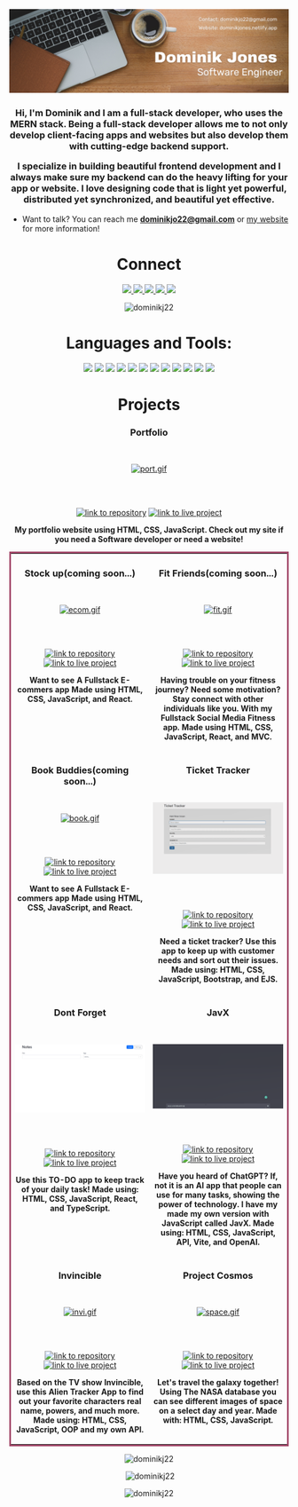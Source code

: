 <img src = "https://github.com/DominikJ22/DominikJ22/blob/main/Brown%20Wood%20Minimalist%20Profile%20LinkedIn%20Banner.png">

<h3 align="center"> <p>Hi, I'm Dominik and I am a full-stack developer, who uses the MERN stack. Being a full-stack developer allows me to not only develop client-facing apps and websites but also develop them with cutting-edge backend support.</p>
<p>I specialize in building beautiful frontend development and I always make sure my backend can do the heavy lifting for your app or website. I love designing code that is light yet powerful, distributed yet synchronized, and beautiful yet effective.</p> </h3>


- Want to talk? You can reach me **dominikjo22@gmail.com** or [my website](https://dominikjones.netlify.app/) for more information!


</p>

<h1 align="center">Connect</h1>
<p align="center">
  <a href="https://dominikjones.netlify.app/" target="_blank">
    <img src="https://img.shields.io/static/v1?label=|&message=WEBSITE&color=red&style=flat&logo=webflow&logo-color=white"/>
  </a>
  <a href="https://www.linkedin.com/in/dominik-jones/" target="_blank">
    <img src="https://img.shields.io/static/v1?label=|&message=LINKED-IN&color=red&style=flat&logo=linkedin&logo-color=white"/>
  </a>
  <a href="https://twitter.com/DomsDojo" target="_blank">
    <img src="https://img.shields.io/static/v1?label=|&message=TWITTER&color=red&style=flat&logo=twitter&logo-color=white"/>
  </a>
  <a href="https://angel.co/u/dominik-jones-2" target="_blank">
      <img src="https://img.shields.io/static/v1?label=|&message=ANGEL-LIST&color=red&style=flat&logo=angellist&logo-color=white"/>
  </a>
  <a href="dominikjo22@gmail.com" target="_blank">
      <img src="https://img.shields.io/static/v1?label=|&message=Email&color=red&style=flat&logo=aboutdotme&logo-color=white"/>
  </a> 
  <p align="center"> <img src="https://komarev.com/ghpvc/?username=dominikj22&label=Profile%20views&color=0e75b6&style=flat" alt="dominikj22" /> </p>
</p>



<h1 align="center">Languages and Tools:</h1> 
  <p align="center">
    <img src="https://img.shields.io/badge/HTML5-%23E34F26.svg?style=flat&logo=html5&logoColor=white"/>
    <img src="https://img.shields.io/badge/CSS3-%231572B6.svg?style=flat&logo=css3&logoColor=white"/>
  <img src="https://img.shields.io/static/v1?label=|&message=BOOTSTRAP&color=316c5e&style=plastic&logo=bootstrap"/>
    <img src="https://img.shields.io/badge/JavaScript-%23323330.svg?style=flat&logo=javascript&logoColor=%23F7DF1E"/>
    <img src="https://img.shields.io/badge/Node.js-6DA55F?style=flat&logo=node.js&logoColor=white"/>
    <img src="https://img.shields.io/badge/Express.js-%23404d59.svg?style=flat&logo=express&logoColor=%2361DAFB"/>
    <img src="https://img.shields.io/badge/React-%2320232a.svg?style=flat&logo=react&logoColor=%2361DAFB"/>
    <img src="https://img.shields.io/badge/MongoDB-%234ea94b.svg?style=flat&logo=mongodb&logoColor=white"/>
    <img src="https://img.shields.io/badge/Heroku-%23430098.svg?style=flat&logo=heroku&logoColor=white"/>
    <img src="https://img.shields.io/badge/Netlify-%23000000.svg?style=flat&logo=netlify&logoColor=#00C7B7"/>
     <img src="https://img.shields.io/static/v1?label=|&message=LINUX&color=bbb111&style=plastic&logo=linux"/>
    <img src="https://img.shields.io/static/v1?label=|&message=GIT&color=cbb148&style=plastic&logo=git"/>
</p>

<h1 align="center">Projects</h1>
 <td width="50%" valign="top">
      <h3 align="center">Portfolio</h3>
        <br />
           <p align="center"> 
       <a target="_blank" href="https://dominikjones.netlify.app/">
           <img src="port.gif" alt="port.gif"/>
        </a>
         </p>
        <br /><br />
        <p align="center">
          
  <a href="https://github.com/DominikJ22/Portfolio" target="_blank" rel="noreferrer">
    <img src="https://img.shields.io/badge/-repo-efefef?style=flat-square&logo=github&logoColor=red" alt="link to repository" height ="25px"></a> 
  <a href="https://dominikjones.netlify.app/" target="_blank" rel="noreferrer">
    <img src="https://img.shields.io/badge/-live%20site-red?style=flat-square" alt="link to live project" height="25px"></a>
        </p>
         <p align="center"><strong>My portfolio website using HTML, CSS, JavaScript. Check out my site if you need a Software developer or need a website!</strong></p>
    </td>

<table bordercolor="#a3496a">
<tr>
     <td width="50%" valign="top">
      <h3 align="center">Stock up(coming soon...)</h3>
        <br />
           <p align="center"> 
       <a target="_blank" href=" ">
           <img src="ecom.gif" alt="ecom.gif"/>
        </a>
         </p>
        <br /><br />
        <p align="center">
          
  <a href="https://github.com/DominikJ22/stock-up" target="_blank" rel="noreferrer">
    <img src="https://img.shields.io/badge/-repo-efefef?style=flat-square&logo=github&logoColor=red" alt="link to repository" height ="25px"></a> 
  <a href="#" target="_blank" rel="noreferrer">
    <img src="https://img.shields.io/badge/-live%20site-red?style=flat-square" alt="link to live project" height="25px"></a>
        </p>
         <p align="center"><strong>Want to see A Fullstack E-commers app Made using HTML, CSS, JavaScript, and React.</strong></p>
    </td>
     <td width="50%" valign="top">
      <h3 align="center">Fit Friends(coming soon...)</h3>
        <br />
            <p align="center"> 
       <a target="_blank" href=" ">
           <img src="fit.gif" alt="fit.gif"/>
        </a>
         </p>
        <br /><br />
        <p align="center">
          
  <a href="https://github.com/DominikJ22/100-hours-project" target="_blank" rel="noreferrer">
    <img src="https://img.shields.io/badge/-repo-efefef?style=flat-square&logo=github&logoColor=red" alt="link to repository" height ="25px"></a> 
  <a href="#" target="_blank" rel="noreferrer">
    <img src="https://img.shields.io/badge/-live%20site-red?style=flat-square" alt="link to live project" height="25px"></a>
        </p>
         <p align="center"><strong>Having trouble on your fitness journey? Need some motivation? Stay connect with other individuals like you. With my Fullstack Social Media Fitness app. Made using HTML, CSS, JavaScript, React, and MVC.</strong></p>
    </td>
  </tr>
  <tr>
    <td width="50%" valign="top">
      <h3 align="center">Book Buddies(coming soon...)</h3>
        <br />
           <p align="center"> 
       <a target="_blank" href=" ">
           <img src="book.gif" alt="book.gif"/>
        </a>
         </p>
        <br /><br />
        <p align="center">
          
  <a href="https://github.com/DominikJ22/Book-Buddies" target="_blank" rel="noreferrer">
    <img src="https://img.shields.io/badge/-repo-efefef?style=flat-square&logo=github&logoColor=red" alt="link to repository" height ="25px"></a> 
  <a href="#" target="_blank" rel="noreferrer">
    <img src="https://img.shields.io/badge/-live%20site-red?style=flat-square" alt="link to live project" height="25px"></a>
        </p>
         <p align="center"><strong>Want to see A Fullstack E-commers app Made using HTML, CSS, JavaScript, and React.</strong></p>
    </td>
     <td width="50%" valign="top">
      <h3 align="center">Ticket Tracker</h3>
        <br />
          <p align="center"> 
       <a target="_blank" href="https://ticket-txk1.onrender.com/">
           <img src="ticket.gif" alt="ticket.gif"/>
        </a>
         </p>
        <br /><br />
        <p align="center">
          
  <a href="https://github.com/DominikJ22/ticket-tracker" target="_blank" rel="noreferrer">
    <img src="https://img.shields.io/badge/-repo-efefef?style=flat-square&logo=github&logoColor=red" alt="link to repository" height ="25px"></a> 
  <a href="https://ticket-txk1.onrender.com/" target="_blank" rel="noreferrer">
    <img src="https://img.shields.io/badge/-live%20site-red?style=flat-square" alt="link to live project" height="25px"></a>
        </p>
         <p align="center"><strong>Need a ticket tracker? Use this app to keep up with customer needs and sort out their issues. Made using: HTML, CSS, JavaScript, Bootstrap, and EJS.</strong></p>
    </td>
  </tr>
  <tr>
         <td width="50%" valign="top">
      <h3 align="center">Dont Forget</h3>
        <br />
        <p align="center"> 
       <a target="_blank" href="https://notes-beta-hazel.vercel.app/">
           <img src="todo.gif" alt="todo.gif"/>
        </a>
         </p>
        <br /><br />
        <p align="center">
          
  <a href="https://github.com/DominikJ22/notes" target="_blank" rel="noreferrer">
    <img src="https://img.shields.io/badge/-repo-efefef?style=flat-square&logo=github&logoColor=red" alt="link to repository" height ="25px"></a> 
  <a href="https://notes-beta-hazel.vercel.app/" target="_blank" rel="noreferrer">
    <img src="https://img.shields.io/badge/-live%20site-red?style=flat-square" alt="link to live project" height="25px"></a>
        </p>
         <p align="center"><strong> Use this TO-DO app to keep track of your daily task! Made using: HTML, CSS, JavaScript, React, and TypeScript.</strong></p>
    </td>
     <td width="100%" valign="top">
      <h3 align="center">JavX</h3>
        <br />
       <p align="center"> 
       <a target="_blank" href="https://jav-ft9ruw07g-dominikj22.vercel.app/">
           <img src="javx.gif" alt="javx.gif"/>
        </a>
         </p>
        <br /><br />
        <p align="center">
          
  <a href="https://github.com/DominikJ22/JavX" target="_blank" rel="noreferrer">
    <img src="https://img.shields.io/badge/-repo-efefef?style=flat-square&logo=github&logoColor=red" alt="link to repository" height ="25px"></a> 
  <a href="https://jav-ft9ruw07g-dominikj22.vercel.app/" target="_blank" rel="noreferrer">
    <img src="https://img.shields.io/badge/-live%20site-red?style=flat-square" alt="link to live project" height="25px"></a>
        </p>
         <p align="center"><strong>Have you heard of ChatGPT? If, not it is an AI app that people can use for many tasks, showing the power of technology. I have my made my own version with JavaScript called JavX. Made using: HTML, CSS, JavaScript, API, Vite, and OpenAI.</strong></p>
    </td>
  </tr>
  <tr>
    <td width="50%" valign="top">
      <h3 align="center">Invincible</h3>
        <br />
     <p align="center"> 
       <a target="_blank" href="https://invincible-tracker.netlify.app">
           <img src="invi.gif" alt="invi.gif"/>
        </a>
         </p>
        <br /><br />
        <p align="center">
          
  <a href="https://github.com/DominikJ22/invincble-app" target="_blank" rel="noreferrer">
    <img src="https://img.shields.io/badge/-repo-efefef?style=flat-square&logo=github&logoColor=red" alt="link to repository" height ="25px"></a> 
  <a href="https://invincible-tracker.netlify.app" target="_blank" rel="noreferrer">
    <img src="https://img.shields.io/badge/-live%20site-red?style=flat-square" alt="link to live project" height="25px"></a>
        </p>
         <p align="center"><strong>Based on the TV show Invincible, use this Alien Tracker App to find out your favorite characters real name, powers, and much more. Made using: HTML, CSS, JavaScript, OOP and my own API.</strong></p>
    </td>
     <td width="50%" valign="top">
      <h3 align="center">Project Cosmos</h3>
        <br />
       <p align="center"> 
       <a target="_blank" href="https://project-cosmos.netlify.app">
           <img src="space.gif" alt="space.gif"/>
        </a>
         </p>
        <br /><br />
        <p align="center">
          
  <a href="https://github.com/DominikJ22/Nasa-Explorer" target="_blank" rel="noreferrer">
    <img src="https://img.shields.io/badge/-repo-efefef?style=flat-square&logo=github&logoColor=red" alt="link to repository" height ="25px"></a> 
  <a href="https://project-cosmos.netlify.app" target="_blank" rel="noreferrer">
    <img src="https://img.shields.io/badge/-live%20site-red?style=flat-square" alt="link to live project" height="25px"></a>
        </p>
         <p align="center"><strong>Let's travel the galaxy together! Using The NASA database you can see different images of space on a select day and year. Made with: HTML, CSS, JavaScript.</strong></p>
    </td>
  </tr>
</table>

<p align="center"><img src="https://github-readme-stats.vercel.app/api/top-langs?username=dominikj22&show_icons=true&locale=en&layout=compact" alt="dominikj22" /></p>

<p align="center">&nbsp;<img src="https://github-readme-stats.vercel.app/api?username=dominikj22&show_icons=true&locale=en" alt="dominikj22" /></p>

<p align="center"><img src="https://github-readme-streak-stats.herokuapp.com/?user=dominikj22&" alt="dominikj22" /></p>


